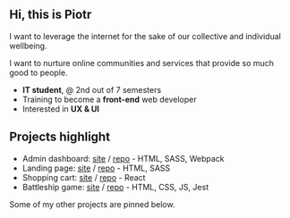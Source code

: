 ## Hi, this is Piotr 

I want to leverage the internet for the sake of our collective and individual wellbeing. 

I want to nurture online communities and services that provide so much good to people.  

- **IT student**, @ 2nd out of 7 semesters 
- Training to become a **front-end** web developer
- Interested in **UX & UI** 

## Projects highlight 

- Admin dashboard: [site](https://piotrnajda3000.github.io/admin-dashboard) / [repo](https://github.com/piotrnajda3000/landing-page) - HTML, SASS, Webpack
- Landing page: [site](https://piotrnajda3000.github.io/landing-page)  /  [repo](https://github.com/piotrnajda3000/landing-page) - HTML, SASS 
- Shopping cart: [site](https://piotrnajda3000.github.io/shopping-cart/)  /  [repo](https://github.com/piotrnajda3000/shopping-cart) - React 
- Battleship game: [site](https://piotrnajda3000.github.io/battleship/) / [repo](https://github.com/piotrnajda3000/battleship) - HTML, CSS, JS, Jest 

    
Some of my other projects are pinned below. 

